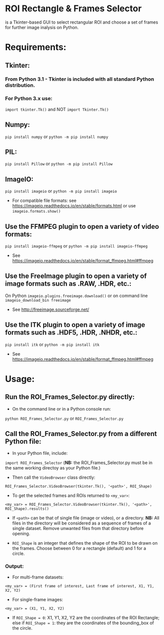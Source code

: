 # ROI Rectangle & Frames Selector
is a Tkinter-based GUI to select rectangular ROI and choose a set of frames for further image inalysis on Python. 

# Requirements:
## Tkinter:
### From Python 3.1 - Tkinter is included with all standard Python distribution.
### For Python 3.x use:
`import tkinter.Tk()` and NOT `import Tkinter.Tk()`

## Numpy:
`pip install numpy` or `python -m pip install numpy`

## PIL:
`pip install Pillow` or `python -m pip install Pillow`

## ImageIO:
`pip install imageio` or `python -m pip install imageio`
* For compatible file formats: see https://imageio.readthedocs.io/en/stable/formats.html or use `imageio.formats.show()`

## Use the FFMPEG plugin to open a variety of video formats:
`pip install imageio-ffmpeg` or
`python -m pip install imageio-ffmpeg`
* See https://imageio.readthedocs.io/en/stable/format_ffmpeg.html#ffmpeg

## Use the FreeImage plugin to open a variety of image formats such as .RAW, .HDR, etc.:
On Python `imageio.plugins.freeimage.download()` or on command line `imageio_download_bin freeimage`
* See http://freeimage.sourceforge.net/

## Use the ITK plugin to open a variety of image formats such as .HDF5, .HDR, .NHDR, etc.:
`pip install itk` or `python -m pip install itk`
* See https://imageio.readthedocs.io/en/stable/format_ffmpeg.html#ffmpeg

# Usage:
## Run the ROI_Frames_Selector.py directly:
* On the command line or in a Python console run:

`python ROI_Frames_Selector.py` or `ROI_Frames_Selector.py`

## Call the ROI_Frames_Selector.py from a different Python file:
* In your Python file, include:

`import ROI_Frames_Selector` (**NB:** the ROI_Frames_Selector.py must be in the same working directoy as your Python file.)

* Then call the `VideoBrowser` class directly:

`ROI_Frames_Selector.VideoBrowser(tkinter.Tk(), '<path>', ROI_Shape)`

* To get the selected frames and ROIs returned to `<my_var>`:

`<my_var> = ROI_Frames_Selector.VideoBrowser(tkinter.Tk(), '<path>', ROI_Shape).results()`

* If `<path>` can be that of single file (image or video), or a directory. **NB:** All files in the directory will be considered as a sequence of frames of a single dataset. Remove unwanted files from that directory before opening.

* `ROI_Shape` is an integer that defines the shape of the ROI to be drawn on the frames. Choose between 0 for a rectangle (default) and 1 for a circle.

### Output:
* For multi-frame datasets:

`<my_var> = (First frame of interest, Last frame of interest, X1, Y1, X2, Y2)`

* For single-frame images:

`<my_var> = (X1, Y1, X2, Y2)`

* If `ROI_Shape = 0`: X1, Y1, X2, Y2 are the coordinates of the ROI Rectangle; else if `ROI_Shape = 1`: they are the coordinates of the bounding_box of the circle.
